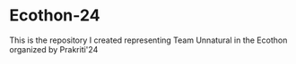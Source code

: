# Ecothon-24
This is the repository I created representing Team Unnatural in the Ecothon organized by Prakriti'24
